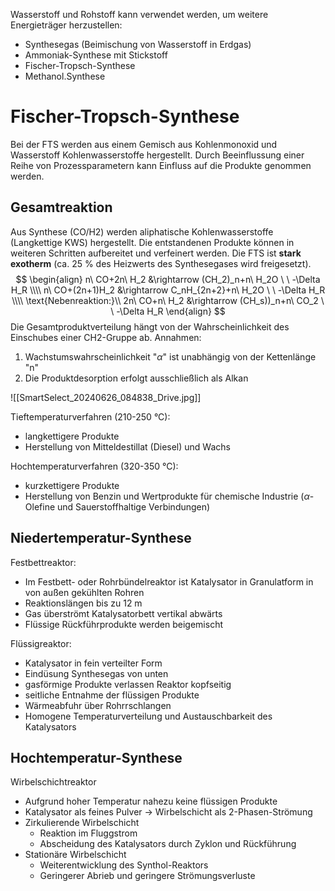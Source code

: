 Wasserstoff und Rohstoff kann verwendet werden, um weitere Energieträger herzustellen:
- Synthesegas (Beimischung von Wasserstoff in Erdgas)
- Ammoniak-Synthese mit Stickstoff
- Fischer-Tropsch-Synthese
- Methanol.Synthese

# Fischer-Tropsch-Synthese
Bei der FTS werden aus einem Gemisch aus Kohlenmonoxid und Wasserstoff Kohlenwasserstoffe hergestellt. Durch Beeinflussung einer Reihe von Prozessparametern kann Einfluss auf die Produkte genommen werden.
## Gesamtreaktion
Aus Synthese (CO/H2) werden aliphatische Kohlenwasserstoffe (Langkettige KWS) hergestellt. Die entstandenen Produkte können in weiteren Schritten aufbereitet und verfeinert werden. Die FTS ist **stark exotherm** (ca. 25 % des Heizwerts des Synthesegases wird freigesetzt).
$$
\begin{align}
n\ CO+2n\ H_2 &\rightarrow (CH_2)_n+n\ H_2O \ \ -\Delta H_R \\\\
n\ CO+(2n+1)H_2 &\rightarrow C_nH_{2n+2}+n\ H_2O \ \ -\Delta H_R \\\\
\text{Nebenreaktion:}\\
2n\ CO+n\ H_2 &\rightarrow (CH_s))_n+n\ CO_2 \ \ -\Delta H_R
\end{align}
$$
Die Gesamtproduktverteilung hängt von der Wahrscheinlichkeit des Einschubes einer CH2-Gruppe ab.
Annahmen:
1. Wachstumswahrscheinlichkeit "$\alpha$" ist unabhängig von der Kettenlänge "n"
2. Die Produktdesorption erfolgt ausschließlich als Alkan

![[SmartSelect_20240626_084838_Drive.jpg]]

Tieftemperaturverfahren (210-250 °C):
- langkettigere Produkte
- Herstellung von Mitteldestillat (Diesel) und Wachs

Hochtemperaturverfahren (320-350 °C):
- kurzkettigere Produkte
- Herstellung von Benzin und Wertprodukte für chemische Industrie ($\alpha$-Olefine und Sauerstoffhaltige Verbindungen)

## Niedertemperatur-Synthese
Festbettreaktor:
- Im Festbett- oder Rohrbündelreaktor ist Katalysator in Granulatform in von außen gekühlten Rohren
- Reaktionslängen bis zu 12 m
- Gas überströmt Katalysatorbett vertikal abwärts
- Flüssige Rückführprodukte werden beigemischt

Flüssigreaktor:
- Katalysator in fein verteilter Form
- Eindüsung Synthesegas von unten
- gasförmige Produkte verlassen Reaktor kopfseitig
- seitliche Entnahme der flüssigen Produkte
- Wärmeabfuhr über Rohrrschlangen
- Homogene Temperaturverteilung und Austauschbarkeit des Katalysators

## Hochtemperatur-Synthese
Wirbelschichtreaktor
- Aufgrund hoher Temperatur nahezu keine flüssigen Produkte
- Katalysator als feines Pulver -> Wirbelschicht als 2-Phasen-Strömung
- Zirkulierende Wirbelschicht
	- Reaktion im Fluggstrom
	- Abscheidung des Katalysators durch Zyklon und Rückführung
- Stationäre Wirbelschicht
	- Weiterentwicklung des Synthol-Reaktors
	- Geringerer Abrieb und geringere Strömungsverluste

